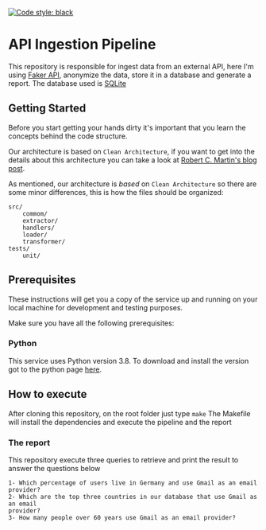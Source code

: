[![Code style: black](https://img.shields.io/badge/code%20style-black-000000.svg)](https://github.com/psf/black)

# API Ingestion Pipeline

This repository is responsible for ingest data from an external API, here I'm using [Faker API](https://fakerapi.it/en), anonymize the data, store it in a database and generate a report.
The database used is [SQLite](https://www.sqlite.org/index.html)

## Getting Started

Before you start getting your hands dirty it's important that you learn the concepts behind the code structure.

Our architecture is based on `Clean Architecture`, if you want to get into the details about this architecture
you can take a look at [Robert C. Martin's blog post](https://blog.cleancoder.com/uncle-bob/2012/08/13/the-clean-architecture.html).

As mentioned, our architecture is _based_ on `Clean Architecture` so there are some minor differences, this is how the files should be organized:

```
src/
    commom/
    extractor/
    handlers/
    loader/
    transformer/
tests/
    unit/
```

## Prerequisites

These instructions will get you a copy of the service up and running on your local machine for development and testing purposes.

Make sure you have all the following prerequisites:

### Python

This service uses Python version 3.8. To download and install the version got to the python page [here](https://www.python.org/downloads/).


## How to execute

After cloning this repository, on the root folder just type `make`
The Makefile will install the dependencies and execute the pipeline and the report

### The report

This repository execute three queries to retrieve and print the result to answer the questions below
```
1- Which percentage of users live in Germany and use Gmail as an email provider?
2- Which are the top three countries in our database that use Gmail as an email
provider?
3- How many people over 60 years use Gmail as an email provider?
```